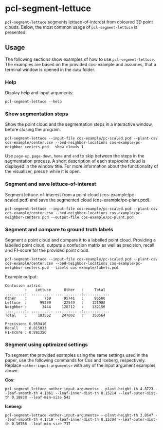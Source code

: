 # pcl-segment-lettuce
`pcl-segment-lettuce` segments lettuce-of-interest from coloured 3D point clouds.
Below, the most common usage of `pcl-segment-lettuce` is presented.

## Usage
The following sections show examples of how to use `pcl-segment-lettuce`. The examples are based on the provided cos-example and assumes, that a terminal window is opened in the `data` folder.

### Help
Display help and input arguments:
```
pcl-segment-lettuce --help
```

### Show segmentation steps
Show the point cloud and the segmentation steps in a interactive window, before closing the program.

```
pcl-segment-lettuce --input-file cos-example/pc-scaled.pcd --plant-csv cos-example/center.csv --bed-neighbor-locations cos-example/pc-neighbor-centers.pcd --show-clouds 1
```

Use `page-up`, `page-down`, `home` and `end` to skip between the steps in the segmentation process.
A short description of each step/point cloud is displayed in the window title.
For more information about the functionality of the visualizer, press `h` while it is open.

### Segment and save lettuce-of-interest
Segment lettuce-of-interest from a point cloud (cos-example/pc-scaled.pcd) and save the segmented cloud (cos-example/pc-plant.pcd).
```
pcl-segment-lettuce --input-file cos-example/pc-scaled.pcd --plant-csv cos-example/center.csv --bed-neighbor-locations cos-example/pc-neighbor-centers.pcd --output-file cos-example/pc-plant.pcd
```

### Segment and compare to ground truth labels
Segment a point cloud and compare it to a labelled point cloud.
Providing a labelled point cloud, outputs a confusion matrix as well as precision, recall and F1-score for the provided point cloud.

```
pcl-segment-lettuce --input-file cos-example/pc-scaled.pcd --plant-csv cos-example/center.csv --bed-neighbor-locations cos-example/pc-neighbor-centers.pcd --labels cos-example/labels.pcd
```

Example output:
```
Confusion matrix:
         :    Lettuce      Other   :     Total 
.........:. .......... .......... .:............
Other    :        759      95741   :     96500 
Lettuce  :      99359      22549   :    121908 
Neighbor :       3444     128712   :    132156 
.........:. .......... .......... .:............
Total    :     103562     247002   :    350564 

Precision: 0.959416
Recall   : 0.815033
F1-score : 0.881350
```

### Segment using optimized settings
To segment the provided examples using the same settings used in the paper, use the following commands for Cos and Iceberg, respectively. Replace `<other-input-arguments>` with any of the input argument examples above.

**Cos:**
```
pcl-segment-lettuce <other-input-arguments> --plant-height-th 4.8723 --leaf-smooth-th 4.1861 --leaf-inner-dist-th 0.15214 --leaf-outer-dist-th 0.18838 --leaf-min-size 542
```

**Iceberg:**
```
pcl-segment-lettuce <other-input-arguments> --plant-height-th 3.8647 --leaf-smooth-th 4.1719 --leaf-inner-dist-th 0.15304 --leaf-outer-dist-th 0.16766 --leaf-min-size 717
```
